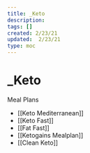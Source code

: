 ```yaml
--- 
title: _Keto
description:   
tags: []  
created: 2/23/21
updated:  2/23/21
type: moc
---
```




# _Keto

Meal Plans
- [[Keto Mediterranean]]
- [[Keto Fast]]
- [[Fat Fast]]
- [[Ketogains Mealplan]]
- [[Clean Keto]]
